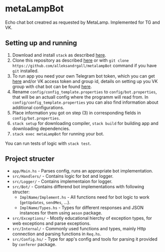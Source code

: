 # metaLampBot
Echo chat bot creatred as requested by MetaLamp. Implemented for TG and VK.
## Setting up and running
1. Download and install `stack` as described [here](https://docs.haskellstack.org/en/stable/install_and_upgrade/).
2. Clone this repository as described [here](https://docs.github.com/en/repositories/creating-and-managing-repositories/cloning-a-repository) or with `git clone https://github.com/alleksandrgall/metalampBot` command if you have `git` installed.
3. To run app you need your own Telegram bot token, which you can get [here](https://telegram.me/BotFather) and/or VK access token and group id, details on setting up you VK group with chat bot can be found [here](https://dev.vk.com/api/bots/getting-started).
4. Rename `config/config_template.properties` to `config/bot.properties`, that will be an actuall config where the programm will read from.
   In `config/config_template.properties` you can also find information about additional configurations.
5. Place information you got on step (3) in corresponding fields in `config/bot.properties`.
5. `stack setup` for downloading compiler, 
   `stack build` for building app and downloading dependencies.
6. `stack exec metaLampBot` for running your bot.

You can run tests of logic with `stack test`.

## Project structer
* `app/Main.hs` - Parses config, runs an appropriate bot implementation.
* `src/Handlers/` - Contains logic for bot and logger.
* `src/Logger/` - Contains implementaion for logger.
* `src/Bot/` - Contains differend bot implementations with following structer:
    * `ImplName/Implement.hs` - All functions need for bot logic to work (`getUpdates`, `sendMes`, ...).
    * `ImplName/Types.hs` - Types for different responses and JSON instances for them using `aeson` package.
* `src/Exceptions/` - Mostly educational hierchy of exception types, for web exceptions and parse exceptions. 
* `src/Internal/` - Commonly used functions and types, mainly Http connection and parsing functions in `Req.hs`.
* `src/Config.hs/` - Type for app's config and tools for parsing it provided by `conferer` package.
